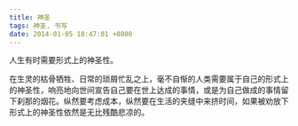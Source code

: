 ```yaml
---
title: 神圣
tags: 神圣, 书写
date: 2014-01-05 18:47:01 +0800
---
```



人生有时需要形式上的神圣性。

在生灵的枯骨牺牲、日常的琐屑忙乱之上，毫不自惭的人类需要属于自己的形式上的神圣性，响亮地向世间宣告自己要在世上达成的事情，或是为自己做成的事情留下刹那的烟花。纵然要考虑成本，纵然要在生活的夹缝中来挤时间，如果被劝放下形式上的神圣性依然是无比残酷悲凉的。

